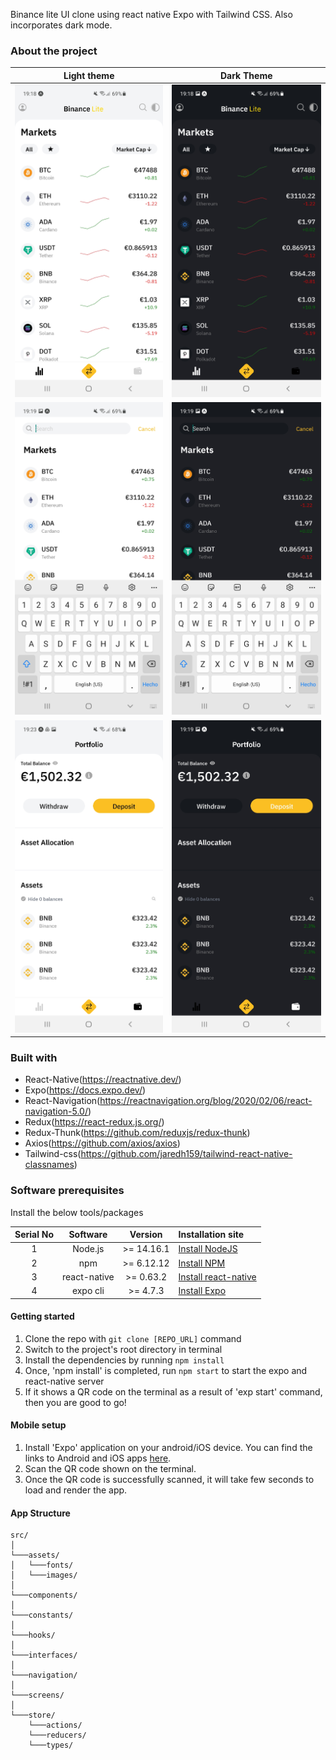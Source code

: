 Binance lite UI clone using react native Expo with Tailwind CSS.
Also incorporates dark mode.

### About the project

|                                  Light theme                                  |                                  Dark Theme                                   |
| :---------------------------------------------------------------------------: | :---------------------------------------------------------------------------: |
| <img src="./assets/app-screen.jpg" alt="homelight" width="300" height="500">  | <img src="./assets/app-screen2.jpg" alt="homelight" width="300" height="500"> |
| <img src="./assets/app-screen3.jpg" alt="homelight" width="300" height="500"> | <img src="./assets/app-screen4.jpg" alt="homelight" width="300" height="500"> |
| <img src="./assets/app-screen6.jpg" alt="homelight" width="300" height="500"> | <img src="./assets/app-screen5.jpg" alt="homelight" width="300" height="500"> |

### Built with

- React-Native(https://reactnative.dev/)
- Expo(https://docs.expo.dev/)
- React-Navigation(https://reactnavigation.org/blog/2020/02/06/react-navigation-5.0/)
- Redux(https://react-redux.js.org/)
- Redux-Thunk(https://github.com/reduxjs/redux-thunk)
- Axios(https://github.com/axios/axios)
- Tailwind-css(https://github.com/jaredh159/tailwind-react-native-classnames)

### Software prerequisites

Install the below tools/packages

| Serial No |   Software   |  Version   | Installation site                                                  |
| :-------: | :----------: | :--------: | :----------------------------------------------------------------- |
|     1     |   Node.js    | >= 14.16.1 | [Install NodeJS](https://nodejs.org/en/download/)                  |
|     2     |     npm      | >= 6.12.12 | [Install NPM](https://www.npmjs.com/get-npm)                       |
|     3     | react-native | >= 0.63.2  | [Install react-native](https://www.npmjs.com/package/react-native) |
|     4     |   expo cli   |  >= 4.7.3  | [Install Expo](https://docs.expo.dev/get-started/installation/)    |

#### Getting started

1. Clone the repo with `git clone [REPO_URL]` command
2. Switch to the project's root directory in terminal
3. Install the dependencies by running `npm install`
4. Once, 'npm install' is completed, run `npm start` to start the expo and react-native server
5. If it shows a QR code on the terminal as a result of 'exp start' command, then you are good to go!

#### Mobile setup

1. Install 'Expo' application on your android/iOS device. You can find the links to Android and iOS apps [here](https://expo.io/tools#client).
2. Scan the QR code shown on the terminal.
3. Once the QR code is successfully scanned, it will take few seconds to load and render the app.

#### App Structure

```
src/
│
└───assets/
│   └───fonts/
│   └───images/
│
└───components/
│
└───constants/
│
└───hooks/
│
└───interfaces/
│
└───navigation/
│
└───screens/
│
└───store/
    └───actions/
    └───reducers/
    └───types/

```
